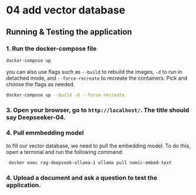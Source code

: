 # 04 add vector database

## Running & Testing the application
### 1. Run the docker-compose file
```bash
docker-compose up 
```
you can also use flags such as `--build` to rebuild the images, `-d` to run in detached mode, and `--force-recreate` to recreate the containers. Pick and choose the flags as needed.

```bash
docker-compose up --build -d --force-recreate
```

### 3. Open your browser, go to `http://localhost/`. The title should say Deepseeker-04.

### 4. Pull emmbedding model
to fill our vector database, we need to pull the embedding model. To do this, open a terminal and run the following command:
```bash
 docker exec rag-deepseek-ollama-1 ollama pull nomic-embed-text
```

### 4. Upload a document and ask a question to test the application.
